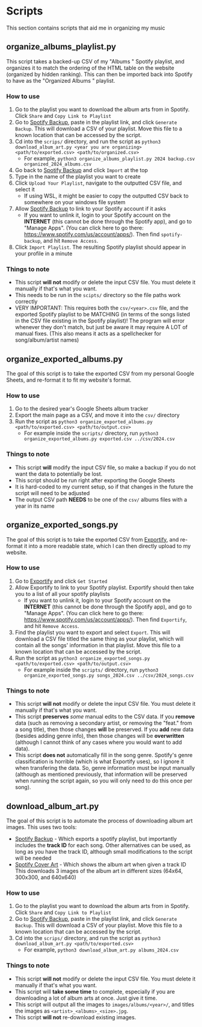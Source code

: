 # Scripts
This section contains scripts that aid me in organizing my music


<!-- ---------------------------------------------------------------------------------------- -->


## organize_albums_playlist.py
This script takes a backed-up CSV of my "Albums <Year>" Spotify playlist, and organizes it to match the ordering of the HTML table on the website (organized by hidden ranking). This can then be imported back into Spotify to have as the "Organized Albums <Year>" playlist.

### How to use
1) Go to the playlist you want to download the album arts from in Spotify. Click `Share` and `Copy Link to Playlist`
2) Go to [Spotify Backup](https://www.spotify-backup.com/), paste in the playlist link, and click `Generate Backup`. This will download a CSV of your playlist. Move this file to a known location that can be accessed by the script.
3) Cd into the `scrips/` directory, and run the script as `python3 download_album_art.py <year you are organizing> <path/to/exported.csv> <path/to/organized.csv>`
    - For example, `python3 organize_albums_playlist.py 2024 backup.csv organized_2024_albums.csv`
4) Go back to [Spotify Backup](https://www.spotify-backup.com/) and click `Import` at the top
5) Type in the name of the playlist you want to create
6) Click `Upload Your Playlist`, navigate to the outputted CSV file, and select it
    - If using WSL, it might be easier to copy the outputted CSV back to somewhere on your windows file system
7) Allow [Spotify Backup](https://www.spotify-backup.com/) to link to your Spotify account if it asks
    - If you want to unlink it, login to your Spotify account on the **INTERNET** (this cannot be done through the Spotify app), and go to "Manage Apps". (You can click here to go there: https://www.spotify.com/us/account/apps/). Then find `spotify-backup`, and hit `Remove Access`.
8) Click `Import Playlist`. The resulting Spotify playlist should appear in your profile in a minute

### Things to note
* This script **will not** modify or delete the input CSV file. You must delete it manually if that's what you want.
* This needs to be run in the `scipts/` directory so the file paths work correctly
* VERY IMPORTANT: This requires both the `csv/<year>.csv` file, and the exported Spotify playlist to be MATCHING (in terms of the songs listed in the CSV file existing in the Spotify playlist)! The program will error whenever they don't match, but just be aware it may require A LOT of manual fixes. (This also means it acts as a spellchecker for song/album/artist names)


<!-- ---------------------------------------------------------------------------------------- -->


## organize_exported_albums.py
The goal of this script is to take the exported CSV from my personal Google Sheets, and re-format it to fit my website's format.

### How to use
1) Go to the desired year's Google Sheets album tracker
2) Export the main page as a CSV, and move it into the `csv/` directory
4) Run the script as `python3 organize_exported_albums.py <path/to/exported.csv> <path/to/output.csv>`
    - For example inside the `scripts/` directory, run `python3 organize_exported_albums.py exported.csv ../csv/2024.csv`

### Things to note
* This script **will** modify the input CSV file, so make a backup if you do not want the data to potentially be lost.
* This script should be run right after exporting the Google Sheets
* It is hard-coded to my current setup, so if that changes in the future the script will need to be adjusted
* The output CSV path **NEEDS** to be one of the `csv/` albums files with a year in its name

<!-- ---------------------------------------------------------------------------------------- -->


## organize_exported_songs.py
The goal of this script is to take the exported CSV from [Exportify](https://exportify.net/), and re-format it into a more readable state, which I can then directly upload to my website.

### How to use
1) Go to [Exportify](https://exportify.net/) and click `Get Started`
2) Allow Exportify to link to your Spotify playlist. Exportify should then take you to a list of all your spotify playlists
    - If you want to unlink it, login to your Spotify account on the **INTERNET** (this cannot be done through the Spotify app), and go to "Manage Apps". (You can click here to go there: https://www.spotify.com/us/account/apps/). Then find `Exportify`, and hit `Remove Access`.
3) Find the playlist you want to export and select `Export`. This will download a CSV file titled the same thing as your playlist, which will contain all the songs' information in that playlist. Move this file to a known location that can be accessed by the script.
4) Run the script as `python3 organize_exported_songs.py <path/to/exported.csv> <path/to/output.csv>`
    - For example inside the `scripts/` directory, run `python3 organize_exported_songs.py songs_2024.csv ../csv/2024_songs.csv`

### Things to note
* This script **will not** modify or delete the input CSV file. You must delete it manually if that's what you want.
* This script **preserves** *some* manual edits to the CSV data. If you **remove** data (such as removing a secondary artist, or removing the "feat." from a song title), then those changes **will** be preserved. If you **add** new data (besides adding genre info), then those changes will be **overwritten** (although I cannot think of any cases where you would want to add data).
* This script **does not** automatically fill in the song genre. Spotify's genre classification is horrible (which is what Exportify uses), so I ignore it when transfering the data. So, genre information must be input manually (although as mentioned previously, that information will be preserved when running the script again, so you will only need to do this once per song).


<!-- ---------------------------------------------------------------------------------------- -->


## download_album_art.py
The goal of this script is to automate the process of downloading album art images. This uses two tools:
* [Spotify Backup](https://www.spotify-backup.com/) - Which exports a spotify playlist, but importantly includes the **track ID** for each song. Other alternatives can be used, as long as you have the track ID, although small modifications to the script will be needed
* [Spotify Cover Art](https://www.spotifycover.art/) - Which shows the album art when given a track ID
This downloads 3 images of the album art in different sizes (64x64, 300x300, and 640x640)

### How to use
1) Go to the playlist you want to download the album arts from in Spotify. Click `Share` and `Copy Link to Playlist`
2) Go to [Spotify Backup](https://www.spotify-backup.com/), paste in the playlist link, and click `Generate Backup`. This will download a CSV of your playlist. Move this file to a known location that can be accessed by the script.
3) Cd into the `scrips/` directory, and run the script as `python3 download_album_art.py <path/to/exported.csv>`
    - For example, `python3 download_album_art.py albums_2024.csv`

### Things to note
* This script **will not** modify or delete the input CSV file. You must delete it manually if that's what you want.
* This script will **take some time** to complete, especially if you are downloading a lot of album arts at once. Just give it time.
* This script will output all the images to `images/albums/<year>/`, and titles the images as `<artist>_<albums>_<size>.jpg`.
* This script **will not** re-download existing images.
